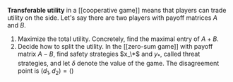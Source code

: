 **Transferable utility** in a [[cooperative game]] means that players can trade utility on the side. Let's say there are two players with payoff matrices $A$ and $B$. 

1. Maximize the total utility. Concretely, find the maximal entry of $A+B$.
2. Decide how to split the utility. In the [[zero-sum game]] with payoff matrix $A-B$, find safety strategies $x_\*$ and $y_*$, called threat strategies, and let $\delta$ denote the value of the game. The disagreement point is $(d_1, d_2) = ()$